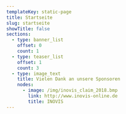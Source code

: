 ```yaml
---
templateKey: static-page
title: Startseite
slug: startseite
showTitle: false
sections:
  - type: banner_list
    offset: 0
    count: 1
  - type: teaser_list
    offset: 1
    count: 3
  - type: image_text
    title: Vielen Dank an unsere Sponsoren
    nodes:
      - image: /img/inovis_claim_2018.bmp
        link: http://www.inovis-online.de
        title: INOVIS
---
```

